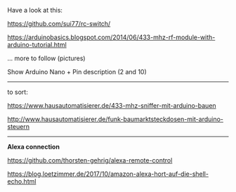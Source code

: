 Have a look at this:

https://github.com/sui77/rc-switch/

https://arduinobasics.blogspot.com/2014/06/433-mhz-rf-module-with-arduino-tutorial.html

... more to follow (pictures)

Show Arduino Nano + Pin description (2 and 10)

---

to sort:

https://www.hausautomatisierer.de/433-mhz-sniffer-mit-arduino-bauen

http://www.hausautomatisierer.de/funk-baumarktsteckdosen-mit-arduino-steuern

---

**Alexa connection**

https://github.com/thorsten-gehrig/alexa-remote-control

https://blog.loetzimmer.de/2017/10/amazon-alexa-hort-auf-die-shell-echo.html

